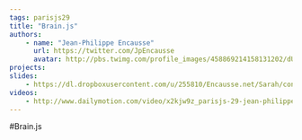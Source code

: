```yaml
---
tags: parisjs29
title: "Brain.js"
authors:
    - name: "Jean-Philippe Encausse"
      url: https://twitter.com/JpEncausse
      avatar: http://pbs.twimg.com/profile_images/458869214158131202/dU-p9aEm_bigger.png
projects:
slides:
    - https://dl.dropboxusercontent.com/u/255810/Encausse.net/Sarah/conf_brainjs_parisjs.pptx
videos:
    - http://www.dailymotion.com/video/x2kjw9z_parisjs-29-jean-philippe-encausse-brain-js_webcam
---
```

#Brain.js
